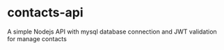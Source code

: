 # contacts-api
A simple Nodejs API with mysql database connection and JWT validation for manage contacts

